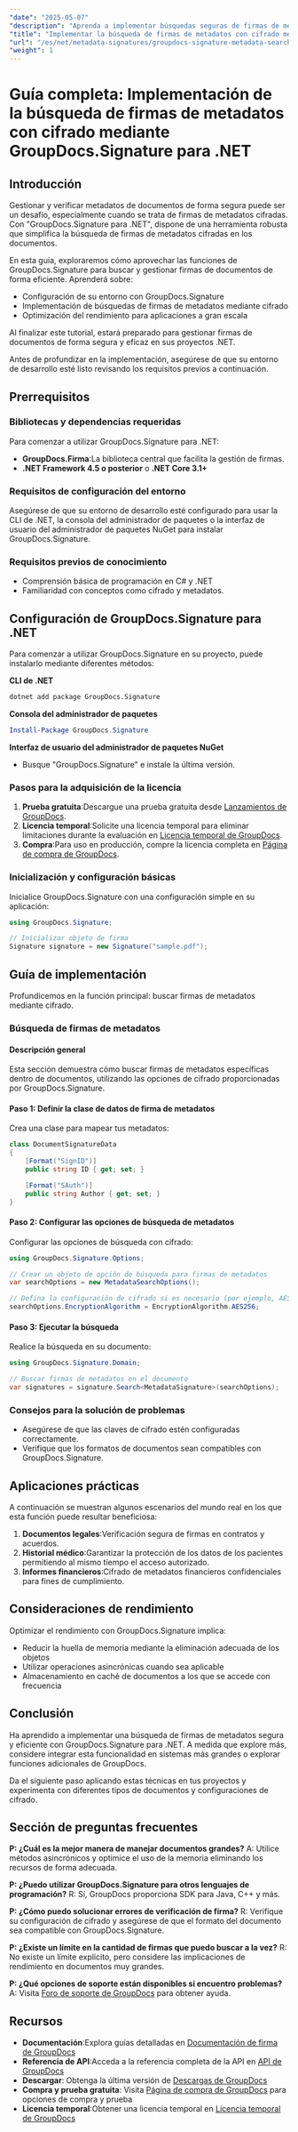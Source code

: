 ```yaml
---
"date": "2025-05-07"
"description": "Aprenda a implementar búsquedas seguras de firmas de metadatos en sus proyectos .NET con GroupDocs.Signature. Esta guía abarca la configuración, las opciones de cifrado y la optimización del rendimiento."
"title": "Implementar la búsqueda de firmas de metadatos con cifrado mediante GroupDocs para .NET"
"url": "/es/net/metadata-signatures/groupdocs-signature-metadata-search-encryption-net/"
"weight": 1
---
```


# Guía completa: Implementación de la búsqueda de firmas de metadatos con cifrado mediante GroupDocs.Signature para .NET

## Introducción

Gestionar y verificar metadatos de documentos de forma segura puede ser un desafío, especialmente cuando se trata de firmas de metadatos cifradas. Con "GroupDocs.Signature para .NET", dispone de una herramienta robusta que simplifica la búsqueda de firmas de metadatos cifradas en los documentos.

En esta guía, exploraremos cómo aprovechar las funciones de GroupDocs.Signature para buscar y gestionar firmas de documentos de forma eficiente. Aprenderá sobre:
- Configuración de su entorno con GroupDocs.Signature
- Implementación de búsquedas de firmas de metadatos mediante cifrado
- Optimización del rendimiento para aplicaciones a gran escala

Al finalizar este tutorial, estará preparado para gestionar firmas de documentos de forma segura y eficaz en sus proyectos .NET.

Antes de profundizar en la implementación, asegúrese de que su entorno de desarrollo esté listo revisando los requisitos previos a continuación.

## Prerrequisitos

### Bibliotecas y dependencias requeridas
Para comenzar a utilizar GroupDocs.Signature para .NET:
- **GroupDocs.Firma**:La biblioteca central que facilita la gestión de firmas.
- **.NET Framework 4.5 o posterior** o **.NET Core 3.1+**

### Requisitos de configuración del entorno
Asegúrese de que su entorno de desarrollo esté configurado para usar la CLI de .NET, la consola del administrador de paquetes o la interfaz de usuario del administrador de paquetes NuGet para instalar GroupDocs.Signature.

### Requisitos previos de conocimiento
- Comprensión básica de programación en C# y .NET
- Familiaridad con conceptos como cifrado y metadatos.

## Configuración de GroupDocs.Signature para .NET
Para comenzar a utilizar GroupDocs.Signature en su proyecto, puede instalarlo mediante diferentes métodos:

**CLI de .NET**
```bash
dotnet add package GroupDocs.Signature
```

**Consola del administrador de paquetes**
```powershell
Install-Package GroupDocs.Signature
```

**Interfaz de usuario del administrador de paquetes NuGet**
- Busque "GroupDocs.Signature" e instale la última versión.

### Pasos para la adquisición de la licencia
1. **Prueba gratuita**:Descargue una prueba gratuita desde [Lanzamientos de GroupDocs](https://releases.groupdocs.com/signature/net/).
2. **Licencia temporal**:Solicite una licencia temporal para eliminar limitaciones durante la evaluación en [Licencia temporal de GroupDocs](https://purchase.groupdocs.com/temporary-license/).
3. **Compra**:Para uso en producción, compre la licencia completa en [Página de compra de GroupDocs](https://purchase.groupdocs.com/buy).

### Inicialización y configuración básicas
Inicialice GroupDocs.Signature con una configuración simple en su aplicación:

```csharp
using GroupDocs.Signature;

// Inicializar objeto de firma
Signature signature = new Signature("sample.pdf");
```

## Guía de implementación
Profundicemos en la función principal: buscar firmas de metadatos mediante cifrado.

### Búsqueda de firmas de metadatos
#### Descripción general
Esta sección demuestra cómo buscar firmas de metadatos específicas dentro de documentos, utilizando las opciones de cifrado proporcionadas por GroupDocs.Signature.

#### Paso 1: Definir la clase de datos de firma de metadatos
Crea una clase para mapear tus metadatos:

```csharp
class DocumentSignatureData
{
    [Format("SignID")]
    public string ID { get; set; }

    [Format("SAuth")]
    public string Author { get; set; }
}
```

#### Paso 2: Configurar las opciones de búsqueda de metadatos
Configurar las opciones de búsqueda con cifrado:

```csharp
using GroupDocs.Signature.Options;

// Crear un objeto de opción de búsqueda para firmas de metadatos
var searchOptions = new MetadataSearchOptions();

// Defina la configuración de cifrado si es necesario (por ejemplo, AES256)
searchOptions.EncryptionAlgorithm = EncryptionAlgorithm.AES256;
```

#### Paso 3: Ejecutar la búsqueda
Realice la búsqueda en su documento:

```csharp
using GroupDocs.Signature.Domain;

// Buscar firmas de metadatos en el documento
var signatures = signature.Search<MetadataSignature>(searchOptions);
```

### Consejos para la solución de problemas
- Asegúrese de que las claves de cifrado estén configuradas correctamente.
- Verifique que los formatos de documentos sean compatibles con GroupDocs.Signature.

## Aplicaciones prácticas
A continuación se muestran algunos escenarios del mundo real en los que esta función puede resultar beneficiosa:
1. **Documentos legales**:Verificación segura de firmas en contratos y acuerdos.
2. **Historial médico**:Garantizar la protección de los datos de los pacientes permitiendo al mismo tiempo el acceso autorizado.
3. **Informes financieros**:Cifrado de metadatos financieros confidenciales para fines de cumplimiento.

## Consideraciones de rendimiento
Optimizar el rendimiento con GroupDocs.Signature implica:
- Reducir la huella de memoria mediante la eliminación adecuada de los objetos
- Utilizar operaciones asincrónicas cuando sea aplicable
- Almacenamiento en caché de documentos a los que se accede con frecuencia

## Conclusión
Ha aprendido a implementar una búsqueda de firmas de metadatos segura y eficiente con GroupDocs.Signature para .NET. A medida que explore más, considere integrar esta funcionalidad en sistemas más grandes o explorar funciones adicionales de GroupDocs.

Da el siguiente paso aplicando estas técnicas en tus proyectos y experimenta con diferentes tipos de documentos y configuraciones de cifrado.

## Sección de preguntas frecuentes
**P: ¿Cuál es la mejor manera de manejar documentos grandes?**
A: Utilice métodos asincrónicos y optimice el uso de la memoria eliminando los recursos de forma adecuada.

**P: ¿Puedo utilizar GroupDocs.Signature para otros lenguajes de programación?**
R: Sí, GroupDocs proporciona SDK para Java, C++ y más.

**P: ¿Cómo puedo solucionar errores de verificación de firma?**
R: Verifique su configuración de cifrado y asegúrese de que el formato del documento sea compatible con GroupDocs.Signature.

**P: ¿Existe un límite en la cantidad de firmas que puedo buscar a la vez?**
R: No existe un límite explícito, pero considere las implicaciones de rendimiento en documentos muy grandes.

**P: ¿Qué opciones de soporte están disponibles si encuentro problemas?**
A: Visita [Foro de soporte de GroupDocs](https://forum.groupdocs.com/c/signature/) para obtener ayuda.

## Recursos
- **Documentación**:Explora guías detalladas en [Documentación de firma de GroupDocs](https://docs.groupdocs.com/signature/net/)
- **Referencia de API**:Acceda a la referencia completa de la API en [API de GroupDocs](https://reference.groupdocs.com/signature/net/)
- **Descargar**: Obtenga la última versión de [Descargas de GroupDocs](https://releases.groupdocs.com/signature/net/)
- **Compra y prueba gratuita**: Visita [Página de compra de GroupDocs](https://purchase.groupdocs.com/buy) para opciones de compra y prueba
- **Licencia temporal**:Obtener una licencia temporal en [Licencia temporal de GroupDocs](https://purchase.groupdocs.com/temporary-license/)